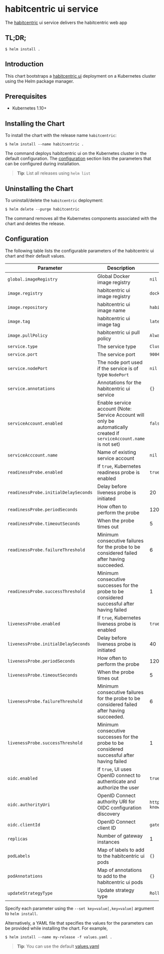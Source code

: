 # habitcentric ui service

The [habitcentric](https://confluence.codecentric.de/display/HAB/habitcentric) ui service 
delivers the habitcentric web app

## TL;DR;

```console
$ helm install .
```

## Introduction

This chart bootstraps a [habitcentric ui](https://gitlab.com/habitcentric/hc-ui) deployment
on a Kubernetes cluster using the Helm package manager.

## Prerequisites

- Kubernetes 1.10+

## Installing the Chart

To install the chart with the release name `habitcentric`:

```console
$ helm install --name habitcentric .
```

The command deploys habitcentric ui on the Kubernetes cluster in the default configuration.
The [configuration](#configuration) section lists the parameters that can be configured during 
installation.

> **Tip**: List all releases using `helm list`

## Uninstalling the Chart

To uninstall/delete the `habitcentric` deployment:

```console
$ helm delete --purge habitcentric
```

The command removes all the Kubernetes components associated with the chart and deletes the release.

## Configuration

The following table lists the configurable parameters of the habitcentric ui chart and their 
default values.

| Parameter                                     | Description                                                                                                            | Default                                                                                      |
| --------------------------------------------- | ---------------------------------------------------------------------------------------------------------------------- | -------------------------------------------------------------------------------------------- |
| `global.imageRegistry`                        | Global Docker image registry                                                                                           | `nil`                                                                                        |
| `image.registry`                              | habitcentric ui image registry                                                                                         | `docker.io`                                                                                  |
| `image.repository`                            | habitcentric ui image name                                                                                             | `habitcentric/ui`                                                                            |
| `image.tag`                                   | habitcentric ui image tag                                                                                              | `latest`                                                                                     |
| `image.pullPolicy`                            | habitcentric ui pull policy                                                                                            | `Always`                                                                                     |
| `service.type`                                | The service type                                                                                                       | `ClusterIP`                                                                                  |
| `service.port`                                | The service port                                                                                                       | `9004`                                                                                       |
| `service.nodePort`                            | The node port used if the service is of type `NodePort`                                                                | `nil`                                                                                        |
| `service.annotations`                         | Annotations for the habitcentric ui service                                                                            | `{}`                                                                                         |
| `serviceAccount.enabled`                      | Enable service account (Note: Service Account will only be automatically created if `serviceAccount.name` is not set)  | `false`                                                                                      |
| `serviceAcccount.name`                        | Name of existing service account                                                                                       | `nil`                                                                                        |
| `readinessProbe.enabled`                      | If `true`, Kubernetes readiness probe is enabled                                                                       | `true`                                                                                       |
| `readinessProbe.initialDelaySeconds`          | Delay before liveness probe is initiated                                                                               | 20                                                                                           |
| `readinessProbe.periodSeconds`                | How often to perform the probe                                                                                         | 120                                                                                          |
| `readinessProbe.timeoutSeconds`               | When the probe times out                                                                                               | 5                                                                                            |
| `readinessProbe.failureThreshold`             | Minimum consecutive failures for the probe to be considered failed after having succeeded.                             | 6                                                                                            |
| `readinessProbe.successThreshold`             | Minimum consecutive successes for the probe to be considered successful after having failed                            | 1                                                                                            |
| `livenessProbe.enabled`                       | If `true`, Kubernetes liveness probe is enabled                                                                        | `true`                                                                                       |
| `livenessProbe.initialDelaySeconds`           | Delay before liveness probe is initiated                                                                               | 40                                                                                           |
| `livenessProbe.periodSeconds`                 | How often to perform the probe                                                                                         | 120                                                                                          |
| `livenessProbe.timeoutSeconds`                | When the probe times out                                                                                               | 5                                                                                            |
| `livenessProbe.failureThreshold`              | Minimum consecutive failures for the probe to be considered failed after having succeeded.                             | 6                                                                                            |
| `livenessProbe.successThreshold`              | Minimum consecutive successes for the probe to be considered successful after having failed                            | 1                                                                                            |
| `oidc.enabled`                                | If `true`, UI uses OpenID connect to authenticate and authorize the user                                               | `true`                                                                                       |
| `oidc.authorityUri`                           | OpenID Connect authority URI for OIDC configuration discovery                                                          | `http://keycloak.demo/auth/realms/habitcentric/.well-known/openid-configuration`             |
| `oidc.clientId`                               | OpenID Connect client ID                                                                                               | `gateway`                                                                                    |
| `replicas`                                    | Number of gateway instances                                                                                            | 1                                                                                            |
| `podLabels`                                   | Map of labels to add to the habitcentric ui pods                                                                       | `{}`                                                                                         |
| `podAnnotations`                              | Map of annotations to add to the habitcentric ui pods                                                                  | `{}`                                                                                         |
| `updateStrategyType`                          | Update strategy type                                                                                                   | `RollingUpdate`                                                                              |

Specify each parameter using the `--set key=value[,key=value]` argument to `helm install`.

Alternatively, a YAML file that specifies the values for the parameters can be provided while 
installing the chart. For example,

```console
$ helm install --name my-release -f values.yaml .
```

> **Tip**: You can use the default [values.yaml](helm/ui/values.yaml)
